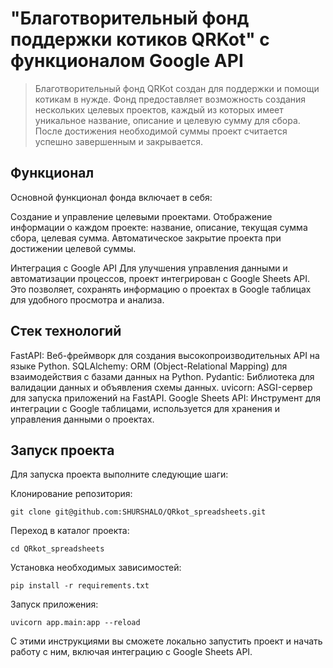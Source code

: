 # "Благотворительный фонд поддержки котиков QRKot" с функционалом Google API

> Благотворительный фонд QRKot создан для поддержки и помощи котикам в нужде. Фонд предоставляет возможность создания нескольких целевых проектов, каждый из которых имеет уникальное название, описание и целевую сумму для сбора. После достижения необходимой суммы проект считается успешно завершенным и закрывается.

## Функционал 
Основной функционал фонда включает в себя:

Создание и управление целевыми проектами.
Отображение информации о каждом проекте: название, описание, текущая сумма сбора, целевая сумма.
Автоматическое закрытие проекта при достижении целевой суммы.

Интеграция с Google API
Для улучшения управления данными и автоматизации процессов, проект интегрирован с Google Sheets API. 
Это позволяет, сохранять информацию о проектах в Google таблицах для удобного просмотра и анализа.


## Стек технологий
FastAPI: Веб-фреймворк для создания высокопроизводительных API на языке Python.
SQLAlchemy: ORM (Object-Relational Mapping) для взаимодействия с базами данных на Python.
Pydantic: Библиотека для валидации данных и объявления схемы данных.
uvicorn: ASGI-сервер для запуска приложений на FastAPI.
Google Sheets API: Инструмент для интеграции с Google таблицами, используется для хранения и управления данными о проектах.

## Запуск проекта
Для запуска проекта выполните следующие шаги:

Клонирование репозитория:
```
git clone git@github.com:SHURSHALO/QRkot_spreadsheets.git
```
Переход в каталог проекта:
```
cd QRkot_spreadsheets
```
Установка необходимых зависимостей:
```
pip install -r requirements.txt
```
Запуск приложения:
```
uvicorn app.main:app --reload
```
С этими инструкциями вы сможете локально запустить проект и начать работу с ним, включая интеграцию с Google Sheets API.
